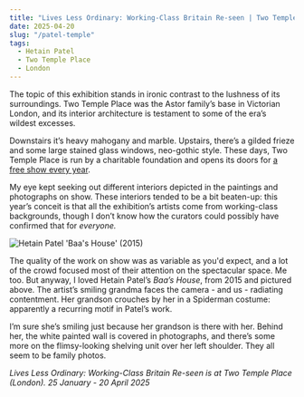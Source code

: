 ```yaml
---
title: "Lives Less Ordinary: Working-Class Britain Re-seen | Two Temple Place"
date: 2025-04-20
slug: "/patel-temple"
tags:
  - Hetain Patel
  - Two Temple Place
  - London
---
```


The topic of this exhibition stands in ironic contrast to the lushness of its surroundings. Two Temple Place was the Astor family’s base in Victorian London, and its interior architecture is testament to some of the era’s wildest excesses.

Downstairs it’s heavy mahogany and marble. Upstairs, there’s a gilded frieze and some large stained glass windows, neo-gothic style. These days, Two Temple Place is run by a charitable foundation and opens its doors for [a free show every year](https://twotempleplace.org/events/lives-less-ordinary/).

My eye kept seeking out different interiors depicted in the paintings and photographs on show. These interiors tended to be a bit beaten-up: this year’s conceit is that all the exhibition’s artists come from working-class backgrounds, though I don’t know how the curators could possibly have confirmed that for _everyone._

![Hetain Patel 'Baa's House' (2015)](/patel-temple-1.jpg)

The quality of the work on show was as variable as you'd expect, and a lot of the crowd focused most of their attention on the spectacular space. Me too. But anyway, I loved Hetain Patel’s _Baa’s House_, from 2015 and pictured above. The artist’s smiling grandma faces the camera - and us - radiating contentment. Her grandson crouches by her in a Spiderman costume: apparently a recurring motif in Patel’s work.

I’m sure she’s smiling just because her grandson is there with her. Behind her, the white painted wall is covered in photographs, and there’s some more on the flimsy-looking shelving unit over her left shoulder. They all seem to be family photos.

_Lives Less Ordinary: Working-Class Britain Re-seen is at Two Temple Place (London). 25 January - 20 April 2025_
